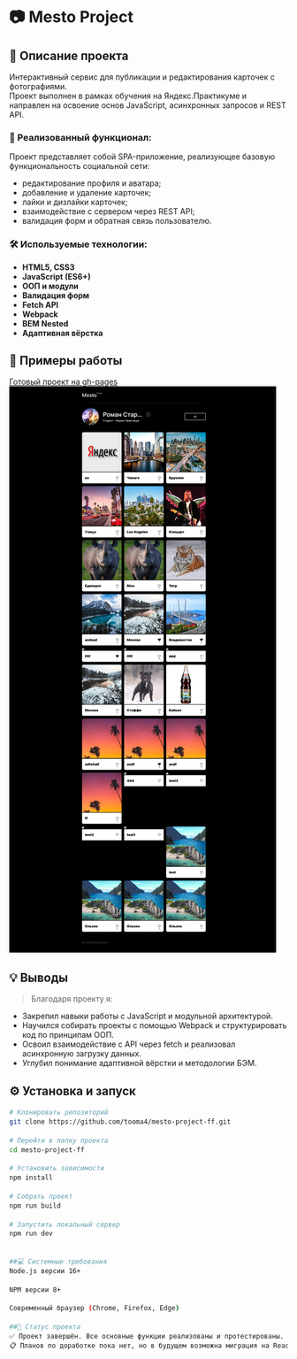 # 📷 Mesto Project

## 🧾 Описание проекта

Интерактивный сервис для публикации и редактирования карточек с фотографиями.  
Проект выполнен в рамках обучения на Яндекс.Практикуме и направлен на освоение основ JavaScript, асинхронных запросов и REST API.

### 🔧 Реализованный функционал:

Проект представляет собой SPA-приложение, реализующее базовую функциональность социальной сети:
- редактирование профиля и аватара;
- добавление и удаление карточек;
- лайки и дизлайки карточек;
- взаимодействие с сервером через REST API;
- валидация форм и обратная связь пользователю.

### 🛠️ Используемые технологии:

- **HTML5, CSS3**
- **JavaScript (ES6+)**
- **ООП и модули**
- **Валидация форм**
- **Fetch API**
- **Webpack**
- **BEM Nested**
- **Адаптивная вёрстка**

## 📸 Примеры работы
[Готовый проект на gh-pages](https://tooma4.github.io/mesto-project-ff/)
![Скриншот конструктора](./src/images/screen-mesto.png)

## 💡 Выводы

> Благодаря проекту я:
- Закрепил навыки работы с JavaScript и модульной архитектурой.
- Научился собирать проекты с помощью Webpack и структурировать код по принципам ООП.
- Освоил взаимодействие с API через fetch и реализовал асинхронную загрузку данных.
- Углубил понимание адаптивной вёрстки и методологии БЭМ.

## ⚙️ Установка и запуск

```bash
# Клонировать репозиторий
git clone https://github.com/tooma4/mesto-project-ff.git

# Перейти в папку проекта
cd mesto-project-ff

# Установить зависимости
npm install

# Собрать проект
npm run build

# Запустить локальный сервер
npm run dev


##💻 Системные требования
Node.js версии 16+

NPM версии 8+

Современный браузер (Chrome, Firefox, Edge)

##📌 Статус проекта
✅ Проект завершён. Все основные функции реализованы и протестированы.
📋 Планов по доработке пока нет, но в будущем возможна миграция на React для лучшей масштабируемости.
